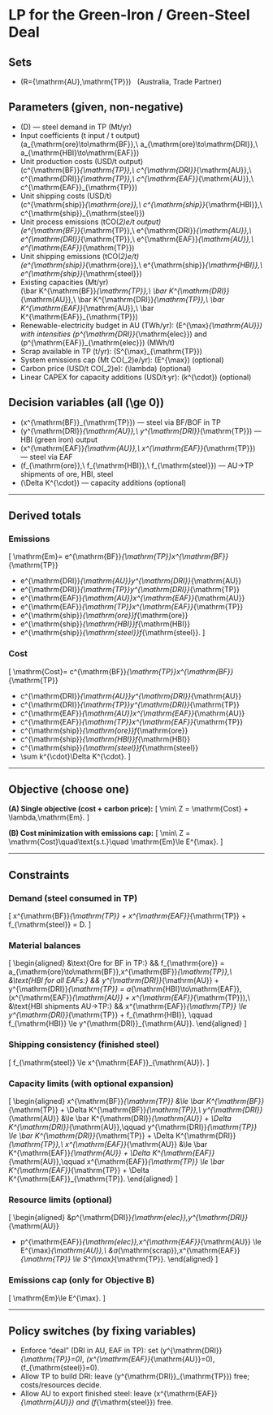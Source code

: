 # LP for the Green-Iron / Green-Steel Deal

## Sets
- \(R=\{\mathrm{AU},\mathrm{TP}\}\) &nbsp; (Australia, Trade Partner)

## Parameters (given, non-negative)
- \(D\) — steel demand in TP (Mt/yr)  
- Input coefficients (t input / t output)  
  \(a_{\mathrm{ore}\to\mathrm{BF}},\ a_{\mathrm{ore}\to\mathrm{DRI}},\ a_{\mathrm{HBI}\to\mathrm{EAF}}\)
- Unit production costs (USD/t output)  
  \(c^{\mathrm{BF}}_{\mathrm{TP}},\ c^{\mathrm{DRI}}_{\mathrm{AU}},\ c^{\mathrm{DRI}}_{\mathrm{TP}},\ c^{\mathrm{EAF}}_{\mathrm{AU}},\ c^{\mathrm{EAF}}_{\mathrm{TP}}\)
- Unit shipping costs (USD/t)  
  \(c^{\mathrm{ship}}_{\mathrm{ore}},\ c^{\mathrm{ship}}_{\mathrm{HBI}},\ c^{\mathrm{ship}}_{\mathrm{steel}}\)
- Unit process emissions (tCO\(_2\)e/t output)  
  \(e^{\mathrm{BF}}_{\mathrm{TP}},\ e^{\mathrm{DRI}}_{\mathrm{AU}},\ e^{\mathrm{DRI}}_{\mathrm{TP}},\ e^{\mathrm{EAF}}_{\mathrm{AU}},\ e^{\mathrm{EAF}}_{\mathrm{TP}}\)
- Unit shipping emissions (tCO\(_2\)e/t)  
  \(e^{\mathrm{ship}}_{\mathrm{ore}},\ e^{\mathrm{ship}}_{\mathrm{HBI}},\ e^{\mathrm{ship}}_{\mathrm{steel}}\)
- Existing capacities (Mt/yr)  
  \(\bar K^{\mathrm{BF}}_{\mathrm{TP}},\ \bar K^{\mathrm{DRI}}_{\mathrm{AU}},\ \bar K^{\mathrm{DRI}}_{\mathrm{TP}},\ \bar K^{\mathrm{EAF}}_{\mathrm{AU}},\ \bar K^{\mathrm{EAF}}_{\mathrm{TP}}\)
- Renewable-electricity budget in AU (TWh/yr): \(E^{\max}_{\mathrm{AU}}\)  
  with intensities \(p^{\mathrm{DRI}}_{\mathrm{elec}}\) and \(p^{\mathrm{EAF}}_{\mathrm{elec}}\) (MWh/t)
- Scrap available in TP (t/yr): \(S^{\max}_{\mathrm{TP}}\)
- System emissions cap (Mt CO\(_2\)e/yr): \(E^{\max}\) (optional)
- Carbon price (USD/t CO\(_2\)e): \(\lambda\) (optional)
- Linear CAPEX for capacity additions (USD/t·yr): \(k^{\cdot}\) (optional)

## Decision variables (all \(\ge 0\))
- \(x^{\mathrm{BF}}_{\mathrm{TP}}\) — steel via BF/BOF in TP  
- \(y^{\mathrm{DRI}}_{\mathrm{AU}},\ y^{\mathrm{DRI}}_{\mathrm{TP}}\) — HBI (green iron) output  
- \(x^{\mathrm{EAF}}_{\mathrm{AU}},\ x^{\mathrm{EAF}}_{\mathrm{TP}}\) — steel via EAF  
- \(f_{\mathrm{ore}},\ f_{\mathrm{HBI}},\ f_{\mathrm{steel}}\) — AU→TP shipments of ore, HBI, steel  
- \(\Delta K^{\cdot}\) — capacity additions (optional)

---

## Derived totals

### Emissions
\[
\mathrm{Em}=
e^{\mathrm{BF}}_{\mathrm{TP}}x^{\mathrm{BF}}_{\mathrm{TP}}
+ e^{\mathrm{DRI}}_{\mathrm{AU}}y^{\mathrm{DRI}}_{\mathrm{AU}}
+ e^{\mathrm{DRI}}_{\mathrm{TP}}y^{\mathrm{DRI}}_{\mathrm{TP}}
+ e^{\mathrm{EAF}}_{\mathrm{AU}}x^{\mathrm{EAF}}_{\mathrm{AU}}
+ e^{\mathrm{EAF}}_{\mathrm{TP}}x^{\mathrm{EAF}}_{\mathrm{TP}}
+ e^{\mathrm{ship}}_{\mathrm{ore}}f_{\mathrm{ore}}
+ e^{\mathrm{ship}}_{\mathrm{HBI}}f_{\mathrm{HBI}}
+ e^{\mathrm{ship}}_{\mathrm{steel}}f_{\mathrm{steel}}.
\]

### Cost
\[
\mathrm{Cost}=
c^{\mathrm{BF}}_{\mathrm{TP}}x^{\mathrm{BF}}_{\mathrm{TP}}
+ c^{\mathrm{DRI}}_{\mathrm{AU}}y^{\mathrm{DRI}}_{\mathrm{AU}}
+ c^{\mathrm{DRI}}_{\mathrm{TP}}y^{\mathrm{DRI}}_{\mathrm{TP}}
+ c^{\mathrm{EAF}}_{\mathrm{AU}}x^{\mathrm{EAF}}_{\mathrm{AU}}
+ c^{\mathrm{EAF}}_{\mathrm{TP}}x^{\mathrm{EAF}}_{\mathrm{TP}}
+ c^{\mathrm{ship}}_{\mathrm{ore}}f_{\mathrm{ore}}
+ c^{\mathrm{ship}}_{\mathrm{HBI}}f_{\mathrm{HBI}}
+ c^{\mathrm{ship}}_{\mathrm{steel}}f_{\mathrm{steel}}
+ \sum k^{\cdot}\Delta K^{\cdot}.
\]

---

## Objective (choose one)

**(A) Single objective (cost + carbon price):**
\[
\min\ Z = \mathrm{Cost} + \lambda\,\mathrm{Em}.
\]

**(B) Cost minimization with emissions cap:**
\[
\min\ Z = \mathrm{Cost}\quad\text{s.t.}\quad \mathrm{Em}\le E^{\max}.
\]

---

## Constraints

### Demand (steel consumed in TP)
\[
x^{\mathrm{BF}}_{\mathrm{TP}} + x^{\mathrm{EAF}}_{\mathrm{TP}} + f_{\mathrm{steel}} = D.
\]

### Material balances
\[
\begin{aligned}
&\text{Ore for BF in TP:} && f_{\mathrm{ore}} = a_{\mathrm{ore}\to\mathrm{BF}}\,x^{\mathrm{BF}}_{\mathrm{TP}},\\
&\text{HBI for all EAFs:} && y^{\mathrm{DRI}}_{\mathrm{AU}} + y^{\mathrm{DRI}}_{\mathrm{TP}}
= a_{\mathrm{HBI}\to\mathrm{EAF}}\,(x^{\mathrm{EAF}}_{\mathrm{AU}} + x^{\mathrm{EAF}}_{\mathrm{TP}}),\\
&\text{HBI shipments AU→TP:} && x^{\mathrm{EAF}}_{\mathrm{TP}} \le y^{\mathrm{DRI}}_{\mathrm{TP}} + f_{\mathrm{HBI}},
\qquad f_{\mathrm{HBI}} \le y^{\mathrm{DRI}}_{\mathrm{AU}}.
\end{aligned}
\]

### Shipping consistency (finished steel)
\[
f_{\mathrm{steel}} \le x^{\mathrm{EAF}}_{\mathrm{AU}}.
\]

### Capacity limits (with optional expansion)
\[
\begin{aligned}
x^{\mathrm{BF}}_{\mathrm{TP}} &\le \bar K^{\mathrm{BF}}_{\mathrm{TP}} + \Delta K^{\mathrm{BF}}_{\mathrm{TP}},\\
y^{\mathrm{DRI}}_{\mathrm{AU}} &\le \bar K^{\mathrm{DRI}}_{\mathrm{AU}} + \Delta K^{\mathrm{DRI}}_{\mathrm{AU}},\qquad
y^{\mathrm{DRI}}_{\mathrm{TP}} \le \bar K^{\mathrm{DRI}}_{\mathrm{TP}} + \Delta K^{\mathrm{DRI}}_{\mathrm{TP}},\\
x^{\mathrm{EAF}}_{\mathrm{AU}} &\le \bar K^{\mathrm{EAF}}_{\mathrm{AU}} + \Delta K^{\mathrm{EAF}}_{\mathrm{AU}},\qquad
x^{\mathrm{EAF}}_{\mathrm{TP}} \le \bar K^{\mathrm{EAF}}_{\mathrm{TP}} + \Delta K^{\mathrm{EAF}}_{\mathrm{TP}}.
\end{aligned}
\]

### Resource limits (optional)
\[
\begin{aligned}
&p^{\mathrm{DRI}}_{\mathrm{elec}}\,y^{\mathrm{DRI}}_{\mathrm{AU}}
+ p^{\mathrm{EAF}}_{\mathrm{elec}}\,x^{\mathrm{EAF}}_{\mathrm{AU}}
\le E^{\max}_{\mathrm{AU}},\\
&a_{\mathrm{scrap}}\,x^{\mathrm{EAF}}_{\mathrm{TP}}
\le S^{\max}_{\mathrm{TP}}.
\end{aligned}
\]

### Emissions cap (only for Objective B)
\[
\mathrm{Em}\le E^{\max}.
\]

---

## Policy switches (by fixing variables)
- Enforce “deal” (DRI in AU, EAF in TP): set \(y^{\mathrm{DRI}}_{\mathrm{TP}}=0\), \(x^{\mathrm{EAF}}_{\mathrm{AU}}=0\), \(f_{\mathrm{steel}}=0\).
- Allow TP to build DRI: leave \(y^{\mathrm{DRI}}_{\mathrm{TP}}\) free; costs/resources decide.
- Allow AU to export finished steel: leave \(x^{\mathrm{EAF}}_{\mathrm{AU}}\) and \(f_{\mathrm{steel}}\) free.

